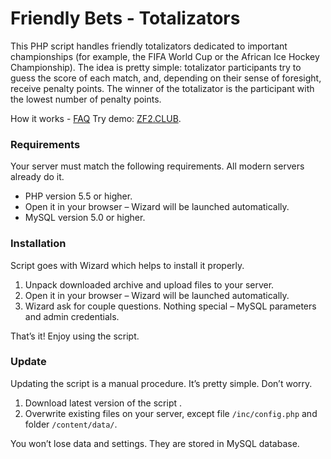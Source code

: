 # Friendly Bets - Totalizators
This PHP script handles friendly totalizators dedicated to important championships (for example, the FIFA World Cup or the African Ice Hockey Championship). The idea is pretty simple: totalizator participants try to guess the score of each match, and, depending on their sense of foresight, receive penalty points. The winner of the totalizator is the participant with the lowest number of penalty points.

How it works - <a href="https://zf2.club/?page=faq">FAQ</a>
Try demo: <a href="https://zf2.club/">ZF2.CLUB</a>.

<h3>Requirements</h3>
Your server must match the following requirements. All modern servers already do it.
<ul>
<li>PHP version 5.5 or higher.</li>
<li>Open it in your browser – Wizard will be launched automatically.</li>
<li>MySQL version 5.0 or higher.</li>
</ul>

<h3>Installation</h3>
Script goes with Wizard which helps to install it properly.
<ol>
<li>Unpack downloaded archive and upload files to your server.</li>
<li>Open it in your browser – Wizard will be launched automatically.</li>
<li>Wizard ask for couple questions. Nothing special – MySQL parameters and admin credentials.</li>
</ol>
That’s it! Enjoy using the script.

<h3>Update</h3>
Updating the script is a manual procedure. It’s pretty simple. Don’t worry.
<ol>
<li>Download latest version of the script .</li>
<li>Overwrite existing files on your server, except file <code>/inc/config.php</code> and folder <code>/content/data/</code>.</li>
</ol>
You won’t lose data and settings. They are stored in MySQL database.
